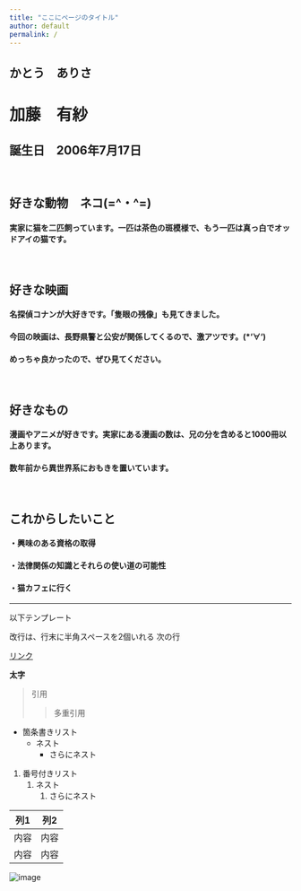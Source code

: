 ```yaml
---
title: "ここにページのタイトル"
author: default
permalink: /
---
```

## かとう　ありさ
# 加藤　有紗

## 誕生日　2006年7月17日
<br>

## 好きな動物　ネコ(=^・^=)
#### 実家に猫を二匹飼っています。一匹は茶色の斑模様で、もう一匹は真っ白でオッドアイの猫です。
<br>

## 好きな映画
#### 名探偵コナンが大好きです。「隻眼の残像」も見てきました。
#### 今回の映画は、長野県警と公安が関係してくるので、激アツです。(*‘∀‘)
#### めっちゃ良かったので、ぜひ見てください。
<br>

## 好きなもの
#### 漫画やアニメが好きです。実家にある漫画の数は、兄の分を含めると1000冊以上あります。
#### 数年前から異世界系におもきを置いています。
<br>

## これからしたいこと
#### ・興味のある資格の取得
#### ・法律関係の知識とそれらの使い道の可能性
#### ・猫カフェに行く


---

以下テンプレート

改行は、行末に半角スペースを2個いれる
次の行

[リンク](https://www.google.co.jp/)

**太字**

> 引用
>> 多重引用


- 箇条書きリスト
  - ネスト
    - さらにネスト


1. 番号付きリスト
   1. ネスト
      1. さらにネスト


| 列1  | 列2  |
|-----|-----|
| 内容  | 内容  |
| 内容  | 内容  |

![image](/GHPages_WebSite/assets/images/logo-150.png)
